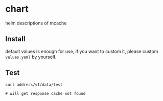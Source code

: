 # chart
helm descriptions of mcache

## Install

default values is enough for use, if you want to custom it, please custom `values.yaml` by yourself.

## Test

```shell
curl address/v1/data/test

# will get response cache not found
```
